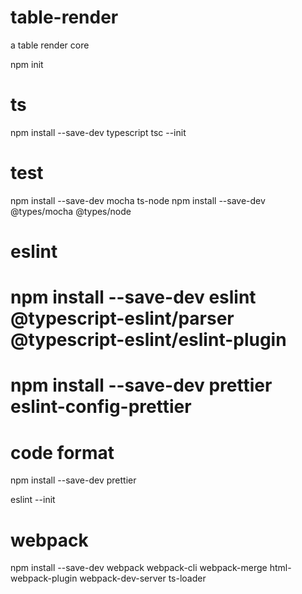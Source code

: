# table-render
a table render core

npm init
# ts
npm install --save-dev typescript
tsc --init
# test
npm install --save-dev mocha ts-node
npm install --save-dev @types/mocha @types/node

# eslint
# npm install --save-dev eslint @typescript-eslint/parser @typescript-eslint/eslint-plugin 
# npm install --save-dev prettier eslint-config-prettier

# code format
npm install --save-dev prettier

eslint --init
# webpack
npm install --save-dev webpack webpack-cli webpack-merge html-webpack-plugin webpack-dev-server ts-loader

